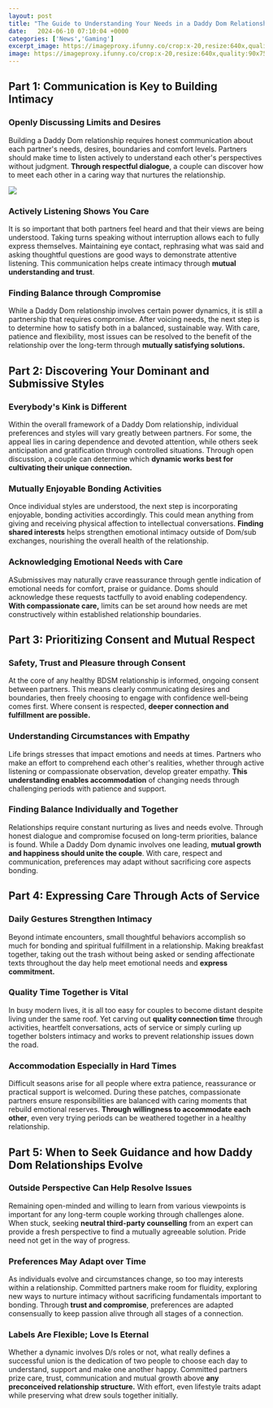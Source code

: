 ```yaml
---
layout: post
title: "The Guide to Understanding Your Needs in a Daddy Dom Relationship"
date:   2024-06-10 07:10:04 +0000
categories: ['News','Gaming']
excerpt_image: https://imageproxy.ifunny.co/crop:x-20,resize:640x,quality:90x75/images/1b5309460e68a6e4c1b20a2659e12259dd9dfe5a081bfea3e8215423bbc7f80a_1.jpg
image: https://imageproxy.ifunny.co/crop:x-20,resize:640x,quality:90x75/images/1b5309460e68a6e4c1b20a2659e12259dd9dfe5a081bfea3e8215423bbc7f80a_1.jpg
---
```


## Part 1: Communication is Key to Building Intimacy
### **Openly Discussing Limits and Desires** 
Building a Daddy Dom relationship requires honest communication about each partner's needs, desires, boundaries and comfort levels. Partners should make time to listen actively to understand each other's perspectives without judgment. **Through respectful dialogue**, a couple can discover how to meet each other in a caring way that nurtures the relationship. 

![](https://www.tffn.net/wp-content/uploads/2023/01/how-to-be-a-daddy-dom.jpg)
### **Actively Listening Shows You Care**
It is so important that both partners feel heard and that their views are being understood. Taking turns speaking without interruption allows each to fully express themselves. Maintaining eye contact, rephrasing what was said and asking thoughtful questions are good ways to demonstrate attentive listening. This communication helps create intimacy through **mutual understanding and trust**.
### **Finding Balance through Compromise**  
While a Daddy Dom relationship involves certain power dynamics, it is still a partnership that requires compromise. After voicing needs, the next step is to determine how to satisfy both in a balanced, sustainable way. With care, patience and flexibility, most issues can be resolved to the benefit of the relationship over the long-term through **mutually satisfying solutions.**
## Part 2: Discovering Your Dominant and Submissive Styles
### **Everybody's Kink is Different**
Within the overall framework of a Daddy Dom relationship, individual preferences and styles will vary greatly between partners. For some, the appeal lies in caring dependence and devoted attention, while others seek anticipation and gratification through controlled situations. Through open discussion, a couple can determine which **dynamic works best for cultivating their unique connection.**
### **Mutually Enjoyable Bonding Activities**  
Once individual styles are understood, the next step is incorporating enjoyable, bonding activities accordingly. This could mean anything from giving and receiving physical affection to intellectual conversations. **Finding shared interests** helps strengthen emotional intimacy outside of Dom/sub exchanges, nourishing the overall health of the relationship. 
### **Acknowledging Emotional Needs with Care**
ASubmissives may naturally crave reassurance through gentle indication of emotional needs for comfort, praise or guidance. Doms should acknowledge these requests tactfully to avoid enabling codependency. **With compassionate care,** limits can be set around how needs are met constructively within established relationship boundaries.
## Part 3: Prioritizing Consent and Mutual Respect 
### **Safety, Trust and Pleasure through Consent**
At the core of any healthy BDSM relationship is informed, ongoing consent between partners. This means clearly communicating desires and boundaries, then freely choosing to engage with confidence well-being comes first. Where consent is respected, **deeper connection and fulfillment are possible.** 
### **Understanding Circumstances with Empathy**  
Life brings stresses that impact emotions and needs at times. Partners who make an effort to comprehend each other's realities, whether through active listening or compassionate observation, develop greater empathy. **This understanding enables accommodation** of changing needs through challenging periods with patience and support.
### **Finding Balance Individually and Together**  
Relationships require constant nurturing as lives and needs evolve. Through honest dialogue and compromise focused on long-term priorities, balance is found. While a Daddy Dom dynamic involves one leading, **mutual growth and happiness should unite the couple**. With care, respect and communication, preferences may adapt without sacrificing core aspects bonding. 
## Part 4: Expressing Care Through Acts of Service
### **Daily Gestures Strengthen Intimacy**  
Beyond intimate encounters, small thoughtful behaviors accomplish so much for bonding and spiritual fulfillment in a relationship. Making breakfast together, taking out the trash without being asked or sending affectionate texts throughout the day help meet emotional needs and **express commitment.**  
### **Quality Time Together is Vital**
In busy modern lives, it is all too easy for couples to become distant despite living under the same roof. Yet carving out **quality connection time** through activities, heartfelt conversations, acts of service or simply curling up together bolsters intimacy and works to prevent relationship issues down the road. 
### **Accommodation Especially in Hard Times**
Difficult seasons arise for all people where extra patience, reassurance or practical support is welcomed. During these patches, compassionate partners ensure responsibilities are balanced with caring moments that rebuild emotional reserves. **Through willingness to accommodate each other**, even very trying periods can be weathered together in a healthy relationship.
## Part 5: When to Seek Guidance and how Daddy Dom Relationships Evolve
### **Outside Perspective Can Help Resolve Issues**
Remaining open-minded and willing to learn from various viewpoints is important for any long-term couple working through challenges alone. When stuck, seeking **neutral third-party counselling** from an expert can provide a fresh perspective to find a mutually agreeable solution. Pride need not get in the way of progress. 
### **Preferences May Adapt over Time**  
As individuals evolve and circumstances change, so too may interests within a relationship. Committed partners make room for fluidity, exploring new ways to nurture intimacy without sacrificing fundamentals important to bonding. Through **trust and compromise**, preferences are adapted consensually to keep passion alive through all stages of a connection. 
### **Labels Are Flexible; Love Is Eternal**
Whether a dynamic involves D/s roles or not, what really defines a successful union is the dedication of two people to choose each day to understand, support and make one another happy. Committed partners prize care, trust, communication and mutual growth above **any preconceived relationship structure.** With effort, even lifestyle traits adapt while preserving what drew souls together initially.